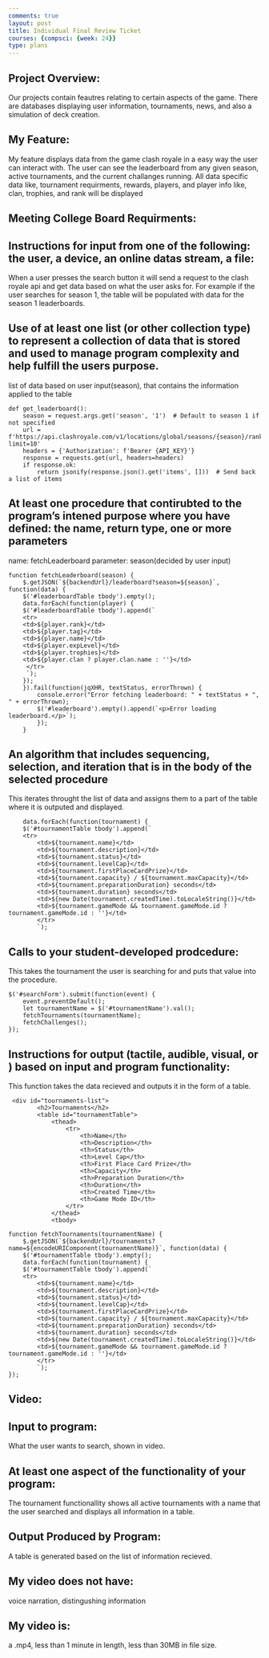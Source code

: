 ```yaml
---
comments: true
layout: post
title: Individual Final Review Ticket
courses: {compsci: {week: 24}}
type: plans
---
```

## Project Overview:
Our projects contain feautres relating to certain aspects of the game. There are databases displaying user information, tournaments, news, and also a simulation of deck creation.
## My Feature:
My feature displays data from the game clash royale in a easy way the user can interact with. The user can see the leaderboard from any given season, active tournaments, and the current challanges running. All data specific data like, tournament requirments, rewards, players, and player info like, clan, trophies, and rank will be displayed

## Meeting College Board Requirments:

## Instructions for input from one of the following: the user, a device, an online datas stream, a file:
When a user presses the search button it will send a request to the clash royale api and get data based on what the user asks for. For example if the user searches for season 1, the table will be populated with data for the season 1 leaderboards.

## Use of at least one list (or other collection type) to represent a collection of data that is stored and used to manage program complexity and help fulfill the users purpose.
list of data based on user input(season), that contains the information applied to the table
~~~
def get_leaderboard():
    season = request.args.get('season', '1')  # Default to season 1 if not specified
    url = f'https://api.clashroyale.com/v1/locations/global/seasons/{season}/rankings/players?limit=10'
    headers = {'Authorization': f'Bearer {API_KEY}'}
    response = requests.get(url, headers=headers)
    if response.ok:
        return jsonify(response.json().get('items', []))  # Send back a list of items
~~~
## At least one procedure that contirubted to the program’s intened purpose where you have defined: the name, return type, one or more parameters
name: fetchLeaderboard
parameter: season(decided by user input) 
~~~
function fetchLeaderboard(season) {
    $.getJSON(`${backendUrl}/leaderboard?season=${season}`, function(data) {
    $('#leaderboardTable tbody').empty();
    data.forEach(function(player) {
    $('#leaderboardTable tbody').append(`
    <tr>
    <td>${player.rank}</td>
    <td>${player.tag}</td>
    <td>${player.name}</td>
    <td>${player.expLevel}</td>
    <td>${player.trophies}</td>
    <td>${player.clan ? player.clan.name : ''}</td>
     </tr>
     `);
    });
    }).fail(function(jqXHR, textStatus, errorThrown) {
        console.error("Error fetching leaderboard: " + textStatus + ", " + errorThrown);
        $('#leaderboard').empty().append(`<p>Error loading leaderboard.</p>`);
        });
    }
~~~
## An algorithm that includes sequencing, selection, and iteration that is in the body of the selected procedure
This iterates throught the list of data and assigns them to a part of the table where it is outputed and displayed.
~~~
    data.forEach(function(tournament) {
    $('#tournamentTable tbody').append(`
    <tr>
        <td>${tournament.name}</td>
        <td>${tournament.description}</td>
        <td>${tournament.status}</td>
        <td>${tournament.levelCap}</td>
        <td>${tournament.firstPlaceCardPrize}</td>
        <td>${tournament.capacity} / ${tournament.maxCapacity}</td>
        <td>${tournament.preparationDuration} seconds</td>
        <td>${tournament.duration} seconds</td>
        <td>${new Date(tournament.createdTime).toLocaleString()}</td>
        <td>${tournament.gameMode && tournament.gameMode.id ? tournament.gameMode.id : ''}</td>
        </tr>
        `);
~~~
## Calls to your student-developed prodcedure:
This takes the tournament the user is searching for and puts that value into the procedure.
~~~
$('#searchForm').submit(function(event) {
    event.preventDefault();
    let tournamentName = $('#tournamentName').val();
    fetchTournaments(tournamentName);
    fetchChallenges();
});
~~~
## Instructions for output (tactile, audible, visual, or ) based on input and program functionality: 
This function takes the data recieved and outputs it in the form of a table.
~~~
 <div id="tournaments-list">
        <h2>Tournaments</h2>
        <table id="tournamentTable">
            <thead>
                <tr>
                    <th>Name</th>
                    <th>Description</th>
                    <th>Status</th>
                    <th>Level Cap</th>
                    <th>First Place Card Prize</th>
                    <th>Capacity</th>
                    <th>Preparation Duration</th>
                    <th>Duration</th>
                    <th>Created Time</th>
                    <th>Game Mode ID</th>
                </tr>
            </thead>
            <tbody>

function fetchTournaments(tournamentName) {
    $.getJSON(`${backendUrl}/tournaments?name=${encodeURIComponent(tournamentName)}`, function(data) {
    $('#tournamentTable tbody').empty();
    data.forEach(function(tournament) {
    $('#tournamentTable tbody').append(`
    <tr>
        <td>${tournament.name}</td>
        <td>${tournament.description}</td>
        <td>${tournament.status}</td>
        <td>${tournament.levelCap}</td>
        <td>${tournament.firstPlaceCardPrize}</td>
        <td>${tournament.capacity} / ${tournament.maxCapacity}</td>
        <td>${tournament.preparationDuration} seconds</td>
        <td>${tournament.duration} seconds</td>
        <td>${new Date(tournament.createdTime).toLocaleString()}</td>
        <td>${tournament.gameMode && tournament.gameMode.id ? tournament.gameMode.id : ''}</td>
        </tr>
        `);
});
~~~
## Video:

## Input to program:
What the user wants to search, shown in video.
## At least one aspect of the functionality of your program:
The tournament functionallity shows all active tournaments with a name that the user searched and displays all information in a table.
## Output Produced by Program:
A table is generated based on the list of information recieved.
## My video does not have:
voice narration, distingushing information
## My video is:
a .mp4, less than 1 minute in length, less than 30MB in file size.
